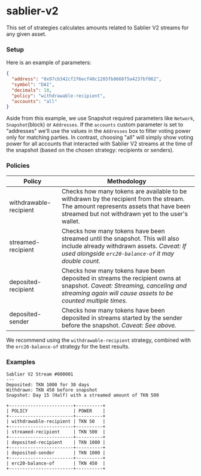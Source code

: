 # sablier-v2

This set of strategies calculates amounts related to Sablier V2 streams for any given asset.

### Setup

Here is an example of parameters:

```json
{
  "address": "0x97cb342cf2f6ecf48c1285fb8668f5a4237bf862",
  "symbol": "DAI",
  "decimals": 18,
  "policy": "withdrawable-recipient",
  "accounts": "all"
}
```

Aside from this example, we use Snapshot required parameters like `Network`, `Snapshot`(block) or `Addresses`.
If the `accounts` custom parameter is set to "addresses" we'll use the values in the `Addresses` box to filter voting power only for matching parties. In contrast, choosing "all" will simply show voting power for all accounts that interacted with Sablier V2 streams at the time of the snapshot (based on the chosen strategy: recipients or senders).

### Policies

| Policy                 | Methodology                                                                                                                                                                              |
| ---------------------- | ---------------------------------------------------------------------------------------------------------------------------------------------------------------------------------------- |
| withdrawable-recipient | Checks how many tokens are available to be withdrawn by the recipient from the stream. The amount represents assets that have been streamed but not withdrawn yet to the user's wallet.  |
| streamed-recipient     | Checks how many tokens have been streamed until the snapshot. This will also include already withdrawn assets. _Caveat: If used alongside `erc20-balance-of` it may double count._       |
| deposited-recipient    | Checks how many tokens have been deposited in streams the recipient owns at snapshot. _Caveat: Streaming, canceling and streaming again will cause assets to be counted multiple times._ |
| deposited-sender       | Checks how many tokens have been deposited in streams started by the sender before the snapshot. _Caveat: See above._                                                                    |

We recommend using the `withdrawable-recipient` strategy, combined with the `erc20-balance-of` strategy for the best results.

### Examples

```
Sablier V2 Stream #000001
---
Deposited: TKN 1000 for 30 days
Withdrawn: TKN 450 before snapshot
Snapshot: Day 15 (Half) with a streamed amount of TKN 500

+------------------------+----------+
| POLICY                 | POWER    |
+------------------------+----------+
| withdrawable-recipient | TKN 50   |
+------------------------+----------+
| streamed-recipient     | TKN 500  |
+------------------------+----------+
| deposited-recipient    | TKN 1000 |
+------------------------+----------+
| deposited-sender       | TKN 1000 |
+------------------------+----------+
| erc20-balance-of       | TKN 450  |
+------------------------+----------+
```
